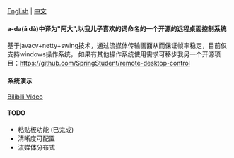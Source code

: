 [English](README.md) | [中文](README_zh.md)

#### a-da(ā dà)中译为"阿大",以我儿子喜欢的词命名的一个开源的远程桌面控制系统

基于javacv+netty+swing技术，通过流媒体传输画面从而保证帧率稳定，目前仅支持windows操作系统，
如果有其他操作系统使用需求可移步我另一个开源项目：https://github.com/SpringStudent/remote-desktop-control

#### 系统演示

[Bilibili Video](https://www.bilibili.com/video/BV1roDfYiEjg/)

#### TODO

* 粘贴板功能 (已完成)
* 清晰度可配置
* 流媒体分布式
